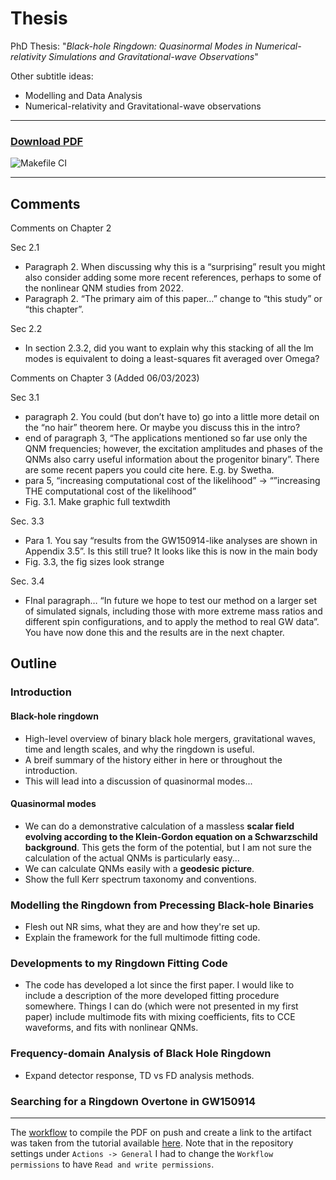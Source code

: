 # Thesis
PhD Thesis: "*Black-hole Ringdown: Quasinormal Modes in Numerical-relativity Simulations and Gravitational-wave Observations*"

Other subtitle ideas:
- Modelling and Data Analysis
- Numerical-relativity and Gravitational-wave observations

---

### [Download PDF](https://github.com/EliotFinch/thesis/raw/build/main.pdf)
![Makefile CI](https://github.com/eliotfinch/thesis/actions/workflows/makefile.yml/badge.svg)

---

## Comments

Comments on Chapter 2

Sec 2.1 
- Paragraph 2. When discussing why this is a “surprising” result you might also consider adding some more recent references, perhaps to some of the nonlinear QNM studies from 2022.
- Paragraph 2. “The primary aim of this paper…” change to “this study” or “this chapter”.

Sec 2.2
- In section 2.3.2, did you want to explain why this stacking of all the lm modes is equivalent to doing a least-squares fit averaged over Omega?

Comments on Chapter 3 (Added 06/03/2023)

Sec 3.1
 - paragraph 2. You could (but don’t have to) go into a little more detail on the “no hair” theorem here. Or maybe you discuss this in the intro?
 - end of paragraph 3, “The applications mentioned so far use only the QNM frequencies; however, the excitation amplitudes and phases of the QNMs also carry useful information about the progenitor binary”. There are some recent papers you could cite here. E.g. by Swetha.
 - para 5, “increasing computational cost of the likelihood” -> “”increasing THE computational cost of the likelihood”
- Fig. 3.1. Make graphic full textwdith

Sec. 3.3
- Para 1. You say “results from the GW150914-like analyses are shown in Appendix 3.5”. Is this still true? It looks like this is now in the main body
- Fig. 3.3, the fig sizes look strange

Sec. 3.4
- FInal paragraph… “In future we hope to test our method on a larger set of simulated signals, including those with more extreme mass ratios and different spin configurations, and to apply the method to real GW data”. You have now done this and the results are in the next chapter.



## Outline

### Introduction

#### Black-hole ringdown
- High-level overview of binary black hole mergers, gravitational waves, time and length scales, and why the ringdown is useful.
- A breif summary of the history either in here or throughout the introduction.
- This will lead into a discussion of quasinormal modes...

#### Quasinormal modes
- We can do a demonstrative calculation of a massless **scalar field evolving according to the Klein-Gordon equation on a Schwarzschild background**. This gets the form of the potential, but I am not sure the calculation of the actual QNMs is particularly easy...
- We can calculate QNMs easily with a **geodesic picture**.
- Show the full Kerr spectrum taxonomy and conventions. 
  
### Modelling the Ringdown from Precessing Black-hole Binaries
- Flesh out NR sims, what they are and how they're set up.
- Explain the framework for the full multimode fitting code.

### Developments to my Ringdown Fitting Code
- The code has developed a lot since the first paper. I would like to include a description of the more developed fitting procedure somewhere. Things I can do (which were not presented in my first paper) include multimode fits with mixing coefficients, fits to CCE waveforms, and fits with nonlinear QNMs.

### Frequency-domain Analysis of Black Hole Ringdown
- Expand detector response, TD vs FD analysis methods.

### Searching for a Ringdown Overtone in GW150914

---

The [workflow](https://github.com/EliotFinch/thesis/blob/main/.github/workflows/makefile.yml) to compile the PDF on push and create a link to the artifact was taken from the tutorial available [here](https://davidegerosa.com/githubforlatex/). Note that in the repository settings under `Actions -> General` I had to change the `Workflow permissions` to have `Read and write permissions`.
